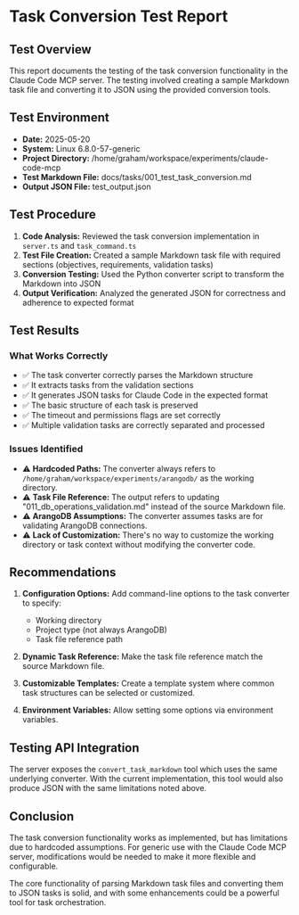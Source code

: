 # Task Conversion Test Report

## Test Overview
This report documents the testing of the task conversion functionality in the Claude Code MCP server. The testing involved creating a sample Markdown task file and converting it to JSON using the provided conversion tools.

## Test Environment
- **Date:** 2025-05-20
- **System:** Linux 6.8.0-57-generic
- **Project Directory:** /home/graham/workspace/experiments/claude-code-mcp
- **Test Markdown File:** docs/tasks/001_test_task_conversion.md
- **Output JSON File:** test_output.json

## Test Procedure
1. **Code Analysis:** Reviewed the task conversion implementation in `server.ts` and `task_command.ts`
2. **Test File Creation:** Created a sample Markdown task file with required sections (objectives, requirements, validation tasks)
3. **Conversion Testing:** Used the Python converter script to transform the Markdown into JSON
4. **Output Verification:** Analyzed the generated JSON for correctness and adherence to expected format

## Test Results

### What Works Correctly
- ✅ The task converter correctly parses the Markdown structure
- ✅ It extracts tasks from the validation sections
- ✅ It generates JSON tasks for Claude Code in the expected format
- ✅ The basic structure of each task is preserved
- ✅ The timeout and permissions flags are set correctly
- ✅ Multiple validation tasks are correctly separated and processed

### Issues Identified
- ⚠️ **Hardcoded Paths:** The converter always refers to `/home/graham/workspace/experiments/arangodb/` as the working directory.
- ⚠️ **Task File Reference:** The output refers to updating "011_db_operations_validation.md" instead of the source Markdown file.
- ⚠️ **ArangoDB Assumptions:** The converter assumes tasks are for validating ArangoDB connections.
- ⚠️ **Lack of Customization:** There's no way to customize the working directory or task context without modifying the converter code.

## Recommendations
1. **Configuration Options:** Add command-line options to the task converter to specify:
   - Working directory
   - Project type (not always ArangoDB)
   - Task file reference path

2. **Dynamic Task Reference:** Make the task file reference match the source Markdown file.

3. **Customizable Templates:** Create a template system where common task structures can be selected or customized.

4. **Environment Variables:** Allow setting some options via environment variables.

## Testing API Integration
The server exposes the `convert_task_markdown` tool which uses the same underlying converter. With the current implementation, this tool would also produce JSON with the same limitations noted above.

## Conclusion
The task conversion functionality works as implemented, but has limitations due to hardcoded assumptions. For generic use with the Claude Code MCP server, modifications would be needed to make it more flexible and configurable.

The core functionality of parsing Markdown task files and converting them to JSON tasks is solid, and with some enhancements could be a powerful tool for task orchestration.